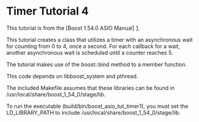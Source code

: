 # Timer Tutorial 4

This tutorial is from the [Boost 1.54.0 ASIO Manual] [1].

This tutorial creates a class that utilizes a timer with an asynchronous wait
for counting from 0 to 4, once a second.  For each callback for a wait, another
asynchronous wait is scheduled until a counter reaches 5.

The tutorial makes use of the boost::bind method to a member function.

This code depends on libboost\_system and pthread.

The included Makefile assumes that these libraries can be found in
/usr/local/share/boost\_1\_54\_0/stage/lib.

To run the executable (build/bin/boost\_asio\_tut\_timer1), you must set the
LD\_LIBRARY\_PATH to include /usr/local/share/boost\_1\_54\_0/stage/lib.

  [1]: http://www.boost.org/doc/libs/1_54_0/doc/html/boost_asio/tutorial/tuttimer4.html
